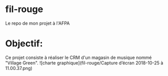 # fil-rouge
Le repo de mon projet à l'AFPA

# Objectif:
Ce projet consiste à réaliser le CRM d'un magasin de musique nommé "Village Green".
![charte graphique](fil-rouge/Capture d’écran 2018-10-25 à 11.00.37.png)
